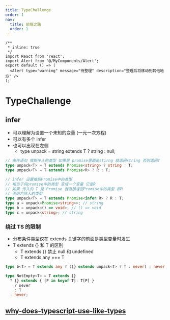 ```yaml
---
title: TypeChallenge
order: 1
nav:
  title: 前端之路
  order: 1
---
```


```tsx
/**
 * inline: true
 */
import React from 'react';
import Alert from '@/MyComponents/Alert';
export default () => (
  <Alert type="warning" message="待整理" description="整理后将移动到其他地方" />
);
```

# TypeChallenge

## infer

- 可以理解为设置一个未知的变量 (一元一次方程)
- 可以有多个 infer
- 也可以出现在左侧
  - type unpack<T> = string extends T ? string : null;

```ts
// 条件语句 推断传入的类型 如果是 promise里面是stirng 就返回string 否则返回T
type unpack<T> = T extends Promise<string> ? string : T;
type unpack<T> = T extends Promise<R> ? R : T;
```

```ts
// infer 设置推断Promise中的类型
// 相当于将promise中的类型 变成一个变量 它是R
// 如果 传入的 T 是 Promise 就直接返回Promise中的类型 即R
// 否则为传入的类型
type unpack<T> = T extends Promise<infer R> ? R : T;
type a = unpack<Promise<string>>; // string
type b = unpack<() => void>; // () => void
type c = unpack<string>; // string
```

### 绕过 TS 的限制

- 分布条件类型仅在 extends 关键字的前面是类型变量时发生
- T extends {} 和 T 的区别
  - T extends {} 禁止 null 和 undefined
  - T extends any === T

```ts
type b<T> = T extends any ? ({} extends unpack<T> ? T : never) : never;

type NotEmpty<T> = T extends {}
  ? {} extends { [P in keyof T]: T[P] }
    ? never
    : T
  : never;
```

## [why-does-typescript-use-like-types](https://stackoverflow.com/questions/43712705/why-does-typescript-use-like-types)
